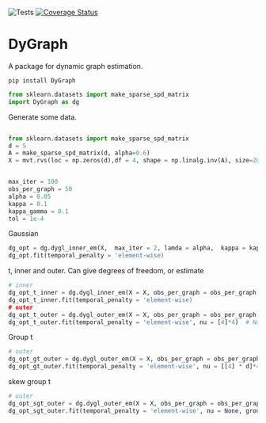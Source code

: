 
![Tests](https://github.com/ragnarlevi/DyGraph/actions/workflows/tests.yml/badge.svg)
[![Coverage Status](https://coveralls.io/repos/github/ragnarlevi/DyGraph/badge.svg?branch=main)](https://coveralls.io/github/ragnarlevi/DyGraph?branch=main)

# DyGraph

A package for dynamic graph estimation. 

<code>pip install DyGraph </code>




```python
from sklearn.datasets import make_sparse_spd_matrix
import DyGraph as dg
```
Generate some data.

```python

from sklearn.datasets import make_sparse_spd_matrix
d = 5
A = make_sparse_spd_matrix(d, alpha=0.6)
X = mvt.rvs(loc = np.zeros(d),df = 4, shape = np.linalg.inv(A), size=200)


max_iter = 100
obs_per_graph = 50
alpha = 0.05
kappa = 0.1
kappa_gamma = 0.1
tol = 1e-4

```
Gaussian

```python
dg_opt = dg.dygl_inner_em(X,  max_iter = 2, lamda = alpha,  kappa = kappa, tol = tol, lik_type='gaussian')
dg_opt.fit(temporal_penalty = 'element-wise)

```

t, inner and outer. Can give degrees of freedom, or estimate

```python
# inner
dg_opt_t_inner = dg.dygl_inner_em(X = X, obs_per_graph = obs_per_graph,  max_iter = max_iter, lamda = alpha, kappa = kappa, tol = tol, lik_type='t')
dg_opt_t_inner.fit(temporal_penalty = 'element-wise)
# outer
dg_opt_t_outer = dg.dygl_outer_em(X = X, obs_per_graph = obs_per_graph,  max_iter = max_iter, lamda = alpha,  kappa = kappa, tol = tol, lik_type='t')
dg_opt_t_outer.fit(temporal_penalty = 'element-wise', nu = [4]*4)  # Note one nu/DoF for each graph.

```

Group t

```python
# outer
dg_opt_gt_outer = dg.dygl_outer_em(X = X, obs_per_graph = obs_per_graph,  max_iter = max_iter, lamda = alpha,  kappa = kappa, tol = tol, lik_type='group-t')
dg_opt_gt_outer.fit(temporal_penalty = 'element-wise', nu = [[4] * d]*4, groups = [0]*d)  # Note one nu/DoF for each graph and feature/group, all features in same group

```


skew group t

```python
# outer
dg_opt_sgt_outer = dg.dygl_outer_em(X = X, obs_per_graph = obs_per_graph,  max_iter = max_iter, lamda = alpha,  kappa = kappa, kappa_gamma = kappa_gamma, tol = tol, lik_type='skew-group-t')
dg_opt_sgt_outer.fit(temporal_penalty = 'element-wise', nu = None, groups = [0]*d)  # nus estimate, all features in same group

```